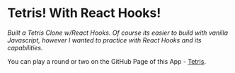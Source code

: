 # Tetris! With React Hooks!

*Built a Tetris Clone w/React Hooks. Of course its easier to build with vanilla Javascript, however I wanted to practice with React Hooks and its capabilities.*

You can play a round or two on the GitHub Page of this App - [Tetris](https://cooperjstn.github.io/tetris-react-hooks/).
